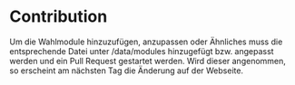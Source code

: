 # Contribution
Um die Wahlmodule hinzuzufügen, anzupassen oder Ähnliches muss die
entsprechende Datei unter /data/modules hinzugefügt bzw. angepasst werden und 
ein Pull Request gestartet werden. Wird dieser angenommen, so erscheint am nächsten Tag
die Änderung auf der Webseite.